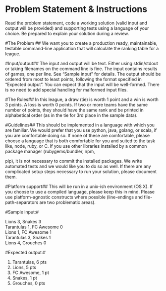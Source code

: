 # Problem Statement & Instructions

Read the problem statement, code a working solution (valid input and output will be provided)
and supporting tests using a language of your choice. Be prepared to explain your solution
during a review.

#The Problem ##
We want you to create a production ready, maintainable, testable command-line application that
will calculate the ranking table for a league.

#Input/output##
The input and output will be text. Either using stdin/stdout or taking filenames on the command
line is fine.
The input contains results of games, one per line. See “Sample input” for details.
The output should be ordered from most to least points, following the format specified in
“Expected output”.
You can expect that the input will be well-formed. There is no need to add special handling for
malformed input files.

#The Rules##
In this league, a draw (tie) is worth 1 point and a win is worth 3 points. A loss is worth 0 points.
If two or more teams have the same number of points, they should have the same rank and be
printed in alphabetical order (as in the tie for 3rd place in the sample data).

#Guidelines##
This should be implemented in a language with which you are familiar. We would prefer that
you use python, java, golang, or scala, if you are comfortable doing so. If none of these are
comfortable, please choose a language that is both comfortable for you and suited to the task
like, node, ruby, or C.
If you use other libraries installed by a common package manager (rubygems/bundler, npm,

pip), it is not necessary to commit the installed packages.
We write automated tests and we would like you to do so as well.
If there are any complicated setup steps necessary to run your solution, please document them.

#Platform support##
This will be run in a unix-ish environment (OS X). If you choose to use a compiled language,
please keep this in mind. Please use platform-agnostic constructs where possible (line-endings
and file-path-separators are two problematic areas).

#Sample input:#

Lions 3, Snakes 3               
Tarantulas 1, FC Awesome 0    
Lions 1, FC Awesome 1         
Tarantulas 3, Snakes 1         
Lions 4, Grouches 0           


#Expected output:#

1. Tarantulas, 6 pts 
2. Lions, 5 pts      
3. FC Awesome, 1 pt  
3. Snakes, 1 pt      
5. Grouches, 0 pts   
